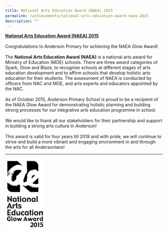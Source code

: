 ```yaml
---
title: National Arts Education Award (NAEA) 2015
permalink: /achievements/national-arts-education-award-naea-2015
description: ""
---
```

<div><strong><u>National Arts Education Award (NAEA) 2015</u></strong></div>
<div>&nbsp;</div>
<div>Congratulations to Anderson Primary for achieving the NAEA Glow Award!</div>
<div>&nbsp;</div>
<div>The&nbsp;<strong>National Arts Education Award (NAEA)</strong>&nbsp;is a national arts award for Ministry of Education (MOE) schools.&nbsp;There are three award categories of Spark, Glow and Blaze, to recognise schools at different stages of arts education development and to&nbsp;affirm schools that develop holistic arts education for their students.&nbsp;The assessment of NAEA is conducted by officers from NAC and MOE, and arts experts and educators appointed by the NAC.&nbsp;</div>
<div>&nbsp;</div>
<div>As of October 2015, Anderson Primary School is proud to be a recipient of the NAEA Glow Award&nbsp;for demonstrating holistic planning and building strong processes for our integrative arts education programme in school.&nbsp;</div>
<div>&nbsp;</div>
<div>We would like to thank all our stakeholders for their partnership and support in building a strong arts culture in Anderson!&nbsp;</div>
<div>&nbsp;</div>
<div>This award is valid for four years till 2019 and with pride, we will continue to strive and build a more vibrant and engaging environment in and through the arts for all Andersonians!</div>
<hr />


<img src="/images/NAEA%20logo%20glow%202015.jpg" 
     style="width:25%">

